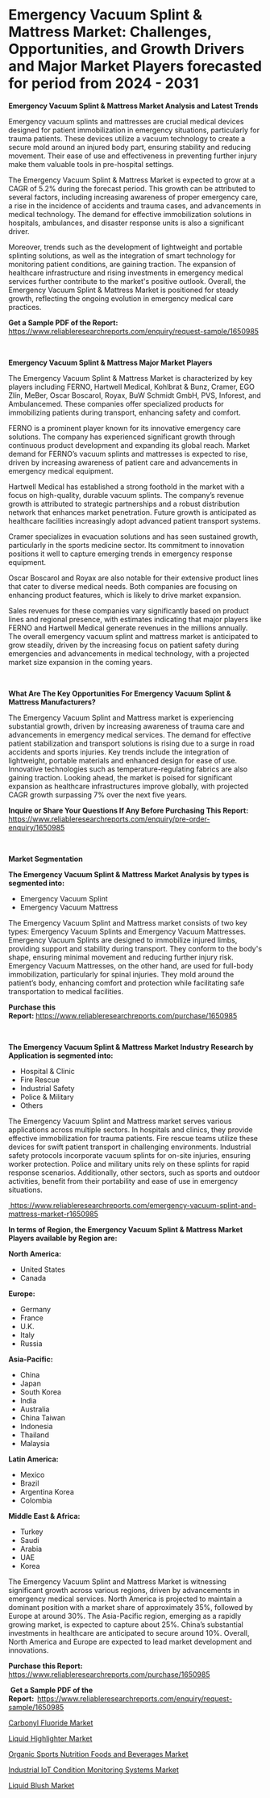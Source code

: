 <p><h1>Emergency Vacuum Splint & Mattress Market: Challenges, Opportunities, and Growth Drivers and Major Market Players forecasted for period from 2024 - 2031</h1></p><p><strong>Emergency Vacuum Splint & Mattress Market Analysis and Latest Trends</strong></p>
<p><p>Emergency vacuum splints and mattresses are crucial medical devices designed for patient immobilization in emergency situations, particularly for trauma patients. These devices utilize a vacuum technology to create a secure mold around an injured body part, ensuring stability and reducing movement. Their ease of use and effectiveness in preventing further injury make them valuable tools in pre-hospital settings.</p><p>The Emergency Vacuum Splint & Mattress Market is expected to grow at a CAGR of 5.2% during the forecast period. This growth can be attributed to several factors, including increasing awareness of proper emergency care, a rise in the incidence of accidents and trauma cases, and advancements in medical technology. The demand for effective immobilization solutions in hospitals, ambulances, and disaster response units is also a significant driver. </p><p>Moreover, trends such as the development of lightweight and portable splinting solutions, as well as the integration of smart technology for monitoring patient conditions, are gaining traction. The expansion of healthcare infrastructure and rising investments in emergency medical services further contribute to the market's positive outlook. Overall, the Emergency Vacuum Splint & Mattress Market is positioned for steady growth, reflecting the ongoing evolution in emergency medical care practices.</p></p>
<p><strong>Get a Sample PDF of the Report:&nbsp;</strong> <a href="https://www.reliableresearchreports.com/enquiry/request-sample/1650985?utm_campaign=24&utm_medium=2&utm_source=Github&utm_content=ia&utm_term=26092024&utm_id=emergency-vacuum-splint-mattress">https://www.reliableresearchreports.com/enquiry/request-sample/1650985</a></p>
<p>&nbsp;</p>
<p><strong>Emergency Vacuum Splint & Mattress Major Market Players</strong></p>
<p><p>The Emergency Vacuum Splint & Mattress Market is characterized by key players including FERNO, Hartwell Medical, Kohlbrat & Bunz, Cramer, EGO Zlín, MeBer, Oscar Boscarol, Royax, BuW Schmidt GmbH, PVS, Inforest, and Ambulancemed. These companies offer specialized products for immobilizing patients during transport, enhancing safety and comfort.</p><p>FERNO is a prominent player known for its innovative emergency care solutions. The company has experienced significant growth through continuous product development and expanding its global reach. Market demand for FERNO’s vacuum splints and mattresses is expected to rise, driven by increasing awareness of patient care and advancements in emergency medical equipment.</p><p>Hartwell Medical has established a strong foothold in the market with a focus on high-quality, durable vacuum splints. The company’s revenue growth is attributed to strategic partnerships and a robust distribution network that enhances market penetration. Future growth is anticipated as healthcare facilities increasingly adopt advanced patient transport systems.</p><p>Cramer specializes in evacuation solutions and has seen sustained growth, particularly in the sports medicine sector. Its commitment to innovation positions it well to capture emerging trends in emergency response equipment.</p><p>Oscar Boscarol and Royax are also notable for their extensive product lines that cater to diverse medical needs. Both companies are focusing on enhancing product features, which is likely to drive market expansion.</p><p>Sales revenues for these companies vary significantly based on product lines and regional presence, with estimates indicating that major players like FERNO and Hartwell Medical generate revenues in the millions annually. The overall emergency vacuum splint and mattress market is anticipated to grow steadily, driven by the increasing focus on patient safety during emergencies and advancements in medical technology, with a projected market size expansion in the coming years.</p></p>
<p>&nbsp;</p>
<p><strong>What Are The Key Opportunities For Emergency Vacuum Splint & Mattress Manufacturers?</strong></p>
<p><p>The Emergency Vacuum Splint and Mattress market is experiencing substantial growth, driven by increasing awareness of trauma care and advancements in emergency medical services. The demand for effective patient stabilization and transport solutions is rising due to a surge in road accidents and sports injuries. Key trends include the integration of lightweight, portable materials and enhanced design for ease of use. Innovative technologies such as temperature-regulating fabrics are also gaining traction. Looking ahead, the market is poised for significant expansion as healthcare infrastructures improve globally, with projected CAGR growth surpassing 7% over the next five years.</p></p>
<p><strong>Inquire or Share Your Questions If Any Before Purchasing This Report:</strong> <a href="https://www.reliableresearchreports.com/enquiry/pre-order-enquiry/1650985?utm_campaign=24&utm_medium=2&utm_source=Github&utm_content=ia&utm_term=26092024&utm_id=emergency-vacuum-splint-mattress">https://www.reliableresearchreports.com/enquiry/pre-order-enquiry/1650985</a></p>
<p>&nbsp;</p>
<p><strong>Market Segmentation</strong></p>
<p><strong>The Emergency Vacuum Splint & Mattress Market Analysis by types is segmented into:</strong></p>
<p><ul><li>Emergency Vacuum Splint</li><li>Emergency Vacuum Mattress</li></ul></p>
<p><p>The Emergency Vacuum Splint and Mattress market consists of two key types: Emergency Vacuum Splints and Emergency Vacuum Mattresses. Emergency Vacuum Splints are designed to immobilize injured limbs, providing support and stability during transport. They conform to the body's shape, ensuring minimal movement and reducing further injury risk. Emergency Vacuum Mattresses, on the other hand, are used for full-body immobilization, particularly for spinal injuries. They mold around the patient’s body, enhancing comfort and protection while facilitating safe transportation to medical facilities.</p></p>
<p><strong>Purchase this Report:&nbsp;</strong><a href="https://www.reliableresearchreports.com/purchase/1650985?utm_campaign=24&utm_medium=2&utm_source=Github&utm_content=ia&utm_term=26092024&utm_id=emergency-vacuum-splint-mattress">https://www.reliableresearchreports.com/purchase/1650985</a></p>
<p>&nbsp;</p>
<p><strong>The Emergency Vacuum Splint & Mattress Market Industry Research by Application is segmented into:</strong></p>
<p><ul><li>Hospital & Clinic</li><li>Fire Rescue</li><li>Industrial Safety</li><li>Police & Military</li><li>Others</li></ul></p>
<p><p>The Emergency Vacuum Splint and Mattress market serves various applications across multiple sectors. In hospitals and clinics, they provide effective immobilization for trauma patients. Fire rescue teams utilize these devices for swift patient transport in challenging environments. Industrial safety protocols incorporate vacuum splints for on-site injuries, ensuring worker protection. Police and military units rely on these splints for rapid response scenarios. Additionally, other sectors, such as sports and outdoor activities, benefit from their portability and ease of use in emergency situations.</p></p>
<p><a href="https://www.reliableresearchreports.com/emergency-vacuum-splint-and-mattress-market-r1650985?utm_campaign=24&utm_medium=2&utm_source=Github&utm_content=ia&utm_term=26092024&utm_id=emergency-vacuum-splint-mattress">&nbsp;https://www.reliableresearchreports.com/emergency-vacuum-splint-and-mattress-market-r1650985</a></p>
<p><strong>In terms of Region, the Emergency Vacuum Splint & Mattress Market Players available by Region are:</strong></p>
<p>
    <p> <strong> North America: </strong>
        <ul>
            <li>United States</li>
            <li>Canada</li>
        </ul>
        </p> 
    <p> <strong> Europe: </strong>
        <ul>
            <li>Germany</li>
            <li>France</li>
            <li>U.K.</li>
            <li>Italy</li>
            <li>Russia</li>
        </ul>
        </p> 
    <p> <strong> Asia-Pacific: </strong>
        <ul>
            <li>China</li>
            <li>Japan</li>
            <li>South Korea</li>
            <li>India</li>
            <li>Australia</li>
            <li>China Taiwan</li>
            <li>Indonesia</li>
            <li>Thailand</li>
            <li>Malaysia</li>
        </ul>
        </p> 
    <p> <strong> Latin America: </strong>
        <ul>
            <li>Mexico</li>
            <li>Brazil</li>
            <li>Argentina Korea</li>
            <li>Colombia</li>
        </ul>
        </p> 
    <p> <strong> Middle East & Africa: </strong>
        <ul>
            <li>Turkey</li>
            <li>Saudi</li>
            <li>Arabia</li>
            <li>UAE</li>
            <li>Korea</li>
        </ul>
    </p>
    </p>
<p><p>The Emergency Vacuum Splint and Mattress Market is witnessing significant growth across various regions, driven by advancements in emergency medical services. North America is projected to maintain a dominant position with a market share of approximately 35%, followed by Europe at around 30%. The Asia-Pacific region, emerging as a rapidly growing market, is expected to capture about 25%. China’s substantial investments in healthcare are anticipated to secure around 10%. Overall, North America and Europe are expected to lead market development and innovations.</p></p>
<p><strong>Purchase this Report: </strong><a href="https://www.reliableresearchreports.com/purchase/1650985?utm_campaign=24&utm_medium=2&utm_source=Github&utm_content=ia&utm_term=26092024&utm_id=emergency-vacuum-splint-mattress">https://www.reliableresearchreports.com/purchase/1650985</a></p>
<p>&nbsp;<strong>Get a Sample PDF of the Report:&nbsp;&nbsp;</strong><a href="https://www.reliableresearchreports.com/enquiry/request-sample/1650985?utm_campaign=24&utm_medium=2&utm_source=Github&utm_content=ia&utm_term=26092024&utm_id=emergency-vacuum-splint-mattress">https://www.reliableresearchreports.com/enquiry/request-sample/1650985</a></p>
<p><strong></strong></p>
<p><p><a href="https://www.linkedin.com/pulse/carbonyl-fluoride-market-forecast-global-trends-analysis-3uj7f?utm_campaign=24&utm_medium=2&utm_source=Github&utm_content=ia&utm_term=26092024&utm_id=emergency-vacuum-splint-mattress">Carbonyl Fluoride Market</a></p><p><a href="https://issuu.com/reportprime-2/docs/liquid-highlighter-market-size-2030_4bed83dc75ad98?utm_campaign=24&utm_medium=2&utm_source=Github&utm_content=ia&utm_term=26092024&utm_id=emergency-vacuum-splint-mattress">Liquid Highlighter Market</a></p><p><a href="https://github.com/WILSONTANNISHA/Market-Research-Report-List-1/blob/main/organic-sports-nutrition-foods-and-beverages-market.md?utm_campaign=24&utm_medium=2&utm_source=Github&utm_content=ia&utm_term=26092024&utm_id=emergency-vacuum-splint-mattress">Organic Sports Nutrition Foods and Beverages Market</a></p><p><a href="https://github.com/ShaheenRoz/Market-Research-Report-List-1/blob/main/industrial-iot-condition-monitoring-systems-market.md?utm_campaign=24&utm_medium=2&utm_source=Github&utm_content=ia&utm_term=26092024&utm_id=emergency-vacuum-splint-mattress">Industrial IoT Condition Monitoring Systems Market</a></p><p><a href="https://issuu.com/reportprime-2/docs/liquid-blush-market-size-2030.pptx_06dc6d4e071847?utm_campaign=24&utm_medium=2&utm_source=Github&utm_content=ia&utm_term=26092024&utm_id=emergency-vacuum-splint-mattress">Liquid Blush Market</a></p></p>